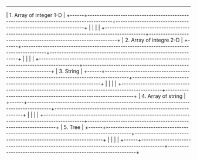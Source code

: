------------------------------------------------------------------------------------------------------------------------------------------------------------------
|                                                                    1. Array of integer 1-D                                                                     |
+------+----------------------------------------------------------------------------------------+----------------------------------------------------------------+
|      |                                                                                        |                                                                |
+-----------------------------------------------------------------------------------------------+----------------------------------------------------------------+
|                                                                    2. Array of integre 2-D                                                                     |
+------+----------------------------------------------------------------------------------------+----------------------------------------------------------------+
|      |                                                                                        |                                                                |
+-----------------------------------------------------------------------------------------------+----------------------------------------------------------------+
|                                                                           3. String                                                                            |
+------+----------------------------------------------------------------------------------------+----------------------------------------------------------------+
|      |                                                                                        |                                                                |
+-----------------------------------------------------------------------------------------------+----------------------------------------------------------------+
|                                                                      4. Array of string                                                                        |
+------+----------------------------------------------------------------------------------------+----------------------------------------------------------------+
|      |                                                                                        |                                                                |
+-----------------------------------------------------------------------------------------------+----------------------------------------------------------------+
|                                                                             5. Tree                                                                            |
+------+----------------------------------------------------------------------------------------+----------------------------------------------------------------+
|      |                                                                                        |                                                                |
+------+----------------------------------------------------------------------------------------+----------------------------------------------------------------+
